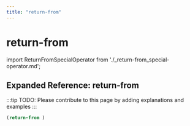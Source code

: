 ```yaml
---
title: "return-from"
---
```


# return-from

import ReturnFromSpecialOperator from './_return-from_special-operator.md';

<ReturnFromSpecialOperator />

## Expanded Reference: return-from

:::tip
TODO: Please contribute to this page by adding explanations and examples
:::

```lisp
(return-from )
```
